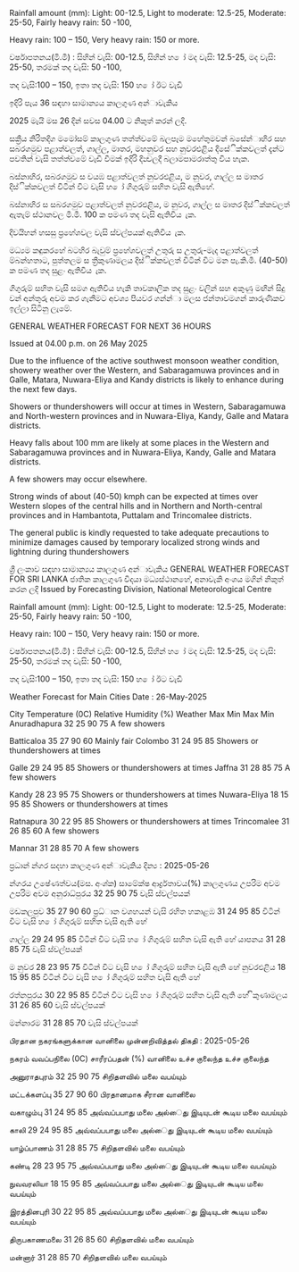 Rainfall amount (mm): Light: 00-12.5, Light to moderate: 12.5-25, Moderate: 25-50, Fairly heavy rain: 50 -100,

Heavy rain: 100 – 150, Very heavy rain: 150 or more.

වර්ෂාපතනය(මි.මී) : සිහින් වැසි: 00-12.5, සිහින් හ ෝ මද වැසි: 12.5-25, මද වැසි: 25-50, තරමක් තද වැසි: 50 -100,

තද වැසි:100 – 150, ඉතා තද වැසි: 150 හ ෝ ඊට වැඩි

ඉදිරි පැය 36 සඳහා සාමාන්‍යය කාලගුණ අන්‍ාවැකිය

2025 මැයි මස 26 දින්‍ සවස 04.00 ට නිකුත් කරන්‍ ලදි.

සක්‍රීය නිරිතදිග මමෝසම් කාලගුණ තත්ත්වමේ බලපෑම මහේතුමවන් බසේන්‍ාහිර සහ සබරගමුව පළාත්වලත්, ගාල්ල, මාතර, මහනුවර සහ නුවරඑළිය දිසේික්කවලත් දැන්‍ට පවතින්‍ වැසි තත්ත්වමේ වැඩි වීමක් ඉදිරි දින්‍වලදී බලාමපාමරාත්තු විය හැක.

බස්නාහිර, සබරගමුව ස වයඹ පළාත්වලත් නුවරඑළිය, ම නුවර, ගාල්ල ස මාතර දිස්ික්කවලත් විටින් විට වැසි හ ෝ ගිගුරුම් සහිත වැසි ඇතිහේ.

බස්නාහිර ස සබරගමුව පළාත්වලත් නුවරඑළිය, ම නුවර, ගාල්ල ස මාතර දිස්ික්කවලත් ඇතැම් ස්ථානවල මි.මී. 100 ක පමණ තද වැසි ඇතිවිය ැක.

දිවයිහන් හසසු ප්‍රහේශවල වැසි ස්වල්පයක් ඇතිවිය ැක.

මධ්‍යම කඳුකරහේ බටහිර බැවුම් ප්‍රහේශවලත් උතුරු ස උතුරු-මැද පළාත්වලත් ම්බන්හතාට, පුත්තලම ස ත්‍රීකුණාමලය දිස්ික්කවලත් විටින් විට මන පැ.කි.මී. (40-50) ක පමණ තද සුළං ඇතිවිය ැක.

ගිගුරුම් සහිත වැසි සමග ඇතිවිය හැකි තාවකාලික තද සුළං වලින් සහ අකුණු මඟින් සිදු වන්‍ අන්‍තුරු අවම කර ගැනීමට අවශ්‍ය පියවර ගන්න්‍ා මලස ජන්‍තාවමගන් කාරුණිකව ඉල්ලා සිටිනු ලැමේ.

GENERAL WEATHER FORECAST FOR NEXT 36 HOURS

Issued at 04.00 p.m. on 26 May 2025

Due to the influence of the active southwest monsoon weather condition, showery weather over the Western, and Sabaragamuwa provinces and in Galle, Matara, Nuwara-Eliya and Kandy districts is likely to enhance during the next few days.

Showers or thundershowers will occur at times in Western, Sabaragamuwa and North-western provinces and in Nuwara-Eliya, Kandy, Galle and Matara districts.

Heavy falls about 100 mm are likely at some places in the Western and Sabaragamuwa provinces and in Nuwara-Eliya, Kandy, Galle and Matara districts.

A few showers may occur elsewhere.

Strong winds of about (40-50) kmph can be expected at times over Western slopes of the central hills and in Northern and North-central provinces and in Hambantota, Puttalam and Trincomalee districts.

The general public is kindly requested to take adequate precautions to minimize damages caused by temporary localized strong winds and lightning during thundershowers

ශ්‍රී ලංකාව සඳහා සාමාන්‍යය කාලගුණ අන්‍ාවැකිය GENERAL WEATHER FORECAST FOR SRI LANKA ජාතික කාලගුණ විදයා මධ්‍යස්ථානහේ, අනාවැකි අංශය මගින් නිකුත් කරන ලදි Issued by Forecasting Division, National Meteorological Centre

Rainfall amount (mm): Light: 00-12.5, Light to moderate: 12.5-25, Moderate: 25-50, Fairly heavy rain: 50 -100,

Heavy rain: 100 – 150, Very heavy rain: 150 or more.

වර්ෂාපතනය(මි.මී) : සිහින් වැසි: 00-12.5, සිහින් හ ෝ මද වැසි: 12.5-25, මද වැසි: 25-50, තරමක් තද වැසි: 50 -100,

තද වැසි:100 – 150, ඉතා තද වැසි: 150 හ ෝ ඊට වැඩි

Weather Forecast for Main Cities Date : 26-May-2025

City Temperature (0C) Relative Humidity (%) Weather Max Min Max Min Anuradhapura 32 25 90 75 A few showers

Batticaloa 35 27 90 60 Mainly fair Colombo 31 24 95 85 Showers or thundershowers at times

Galle 29 24 95 85 Showers or thundershowers at times Jaffna 31 28 85 75 A few showers

Kandy 28 23 95 75 Showers or thundershowers at times Nuwara-Eliya 18 15 95 85 Showers or thundershowers at times

Ratnapura 30 22 95 85 Showers or thundershowers at times Trincomalee 31 26 85 60 A few showers

Mannar 31 28 85 70 A few showers

ප්‍රධාන්‍ න්‍ගර සදහා කාලගුණ අන්‍ාවැකිය දින්‍ය : 2025-05-26

න්‍ගරය උෂේණත්වය(මස. අංශ්‍ක) සාමේක්ෂ ආර්ද්‍රතාවය(%) කාලගුණය උපරිම අවම උපරිම අවම අනුරාධ්‍පුරය 32 25 90 75 වැසි ස්වල්පයක්

මඩකලපුව 35 27 90 60 ප්‍රධ්‍ාන වශහයන් වැසි රහිත හකාළඹ 31 24 95 85 විටින් විට වැසි හ ෝ ගිගුරුම් සහිත වැසි ඇති හේ

ගාල්ල 29 24 95 85 විටින් විට වැසි හ ෝ ගිගුරුම් සහිත වැසි ඇති හේ යාපනය 31 28 85 75 වැසි ස්වල්පයක්

ම නුවර 28 23 95 75 විටින් විට වැසි හ ෝ ගිගුරුම් සහිත වැසි ඇති හේ නුවරඑළිය 18 15 95 85 විටින් විට වැසි හ ෝ ගිගුරුම් සහිත වැසි ඇති හේ

රත්නපුරය 30 22 95 85 විටින් විට වැසි හ ෝ ගිගුරුම් සහිත වැසි ඇති හේ ිකුණාමලය 31 26 85 60 වැසි ස්වල්පයක්

මන්නාරම 31 28 85 70 වැසි ස්වල්පයක්

பிரதான நகரங்களுக்கான வானிலை முன்னறிவித்தல் திகதி : 2025-05-26

நகரம் வவப்பநிலை (0C) சாரீரப்பதன் (%) வானிலை உச்ச குலைந்த உச்ச குலைந்த

அனுராதபுரம் 32 25 90 75 சிறிதளவில் மலை வபய்யும்

மட்டக்களப்பு 35 27 90 60 பிரதானமாக சீரான வானிலை

வகாழும்பு 31 24 95 85 அவ்வப்பபாது மலை அல்ைது இடியுடன் கூடிய மலை வபய்யும்

காலி 29 24 95 85 அவ்வப்பபாது மலை அல்ைது இடியுடன் கூடிய மலை வபய்யும்

யாழ்ப்பாணம் 31 28 85 75 சிறிதளவில் மலை வபய்யும்

கண்டி 28 23 95 75 அவ்வப்பபாது மலை அல்ைது இடியுடன் கூடிய மலை வபய்யும்

நுவவரலியா 18 15 95 85 அவ்வப்பபாது மலை அல்ைது இடியுடன் கூடிய மலை வபய்யும்

இரத்தினபுரி 30 22 95 85 அவ்வப்பபாது மலை அல்ைது இடியுடன் கூடிய மலை வபய்யும்

திருபகாணமலை 31 26 85 60 சிறிதளவில் மலை வபய்யும்

மன்னார் 31 28 85 70 சிறிதளவில் மலை வபய்யும்